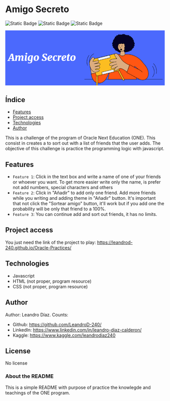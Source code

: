 # Amigo Secreto

![Static Badge](https://img.shields.io/badge/license-None-brightgreen)
![Static Badge](https://img.shields.io/badge/realease%20date-february-blue)
![Static Badge](https://img.shields.io/badge/status-finished-green)

![Amigo Secreto image](AmigoSecreto.png)

## Índice

- [Features](Features)
- [Project access](Project-access)
- [Technologies](Technologies)
- [Author](Author)

This is a challenge of the program of Oracle Next Education (ONE). This consist in creates a to sort out with a list of friends that the user adds. The objective of this challenge is practice the programming logic with javascript.

## Features

- `Feature 1`: Click in the text box and write a name of one of your friends or whoever you want. To get more easier write only the name, is prefer not add numbers, special characters and others
- `Feature 2`: Click in "Añadir" to add only one friend. Add more friends while you writing and adding theme in "Añadir" button. It's important that not click the "Sortear amigo" button, it'll work but if you add one the probability will be only that friend to a 100%.
- `Feature 3`: You can continue add and sort out friends, it has no limits.

## Project access

You just need the link of the project to play: https://leandrod-240.github.io/Oracle-Practices/

## Technologies

- Javascript
- HTML (not proper, program resource)
- CSS (not proper, program resource)

## Author

Author: Leandro Díaz. Counts:

- Github: https://github.com/LeandroD-240/
- LinkedIn: https://www.linkedin.com/in/leandro-diaz-calderon/
- Kaggle: https://www.kaggle.com/leandrodiaz240

## License
No license

### About the README

This is a simple README with purpose of practice the knowlegde and teachings of the ONE program.
